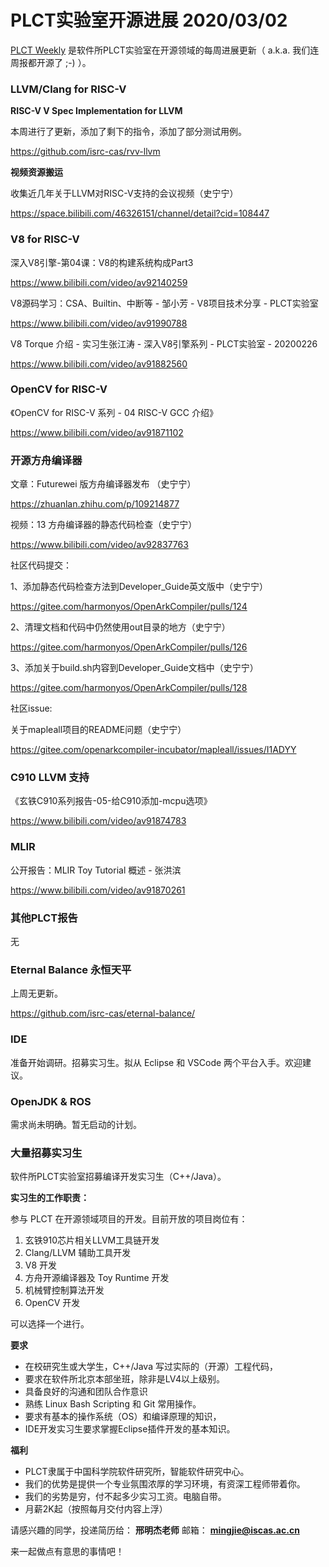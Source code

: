 # PLCT实验室开源进展 2020/03/02

[PLCT Weekly](https://github.com/isrc-cas/PLCT-Weekly) 是软件所PLCT实验室在开源领域的每周进展更新（ a.k.a. 我们连周报都开源了 ;-) ）。

### LLVM/Clang for RISC-V

**RISC-V V Spec Implementation for LLVM**

本周进行了更新，添加了剩下的指令，添加了部分测试用例。

https://github.com/isrc-cas/rvv-llvm

**视频资源搬运**

收集近几年关于LLVM对RISC-V支持的会议视频（史宁宁）

https://space.bilibili.com/46326151/channel/detail?cid=108447

### V8 for RISC-V

深入V8引擎-第04课：V8的构建系统构成Part3

https://www.bilibili.com/video/av92140259

V8源码学习：CSA、Builtin、中断等 - 邹小芳 - V8项目技术分享 - PLCT实验室

https://www.bilibili.com/video/av91990788

V8 Torque 介绍 - 实习生张江涛 - 深入V8引擎系列 - PLCT实验室 - 20200226

https://www.bilibili.com/video/av91882560

### OpenCV for RISC-V

《OpenCV for RISC-V 系列 - 04 RISC-V GCC 介绍》

https://www.bilibili.com/video/av91871102

### 开源方舟编译器

文章：Futurewei 版方舟编译器发布 （史宁宁）

https://zhuanlan.zhihu.com/p/109214877

视频：13 方舟编译器的静态代码检查（史宁宁）

https://www.bilibili.com/video/av92837763

社区代码提交：

1、添加静态代码检查方法到Developer_Guide英文版中（史宁宁）

https://gitee.com/harmonyos/OpenArkCompiler/pulls/124

2、清理文档和代码中仍然使用out目录的地方（史宁宁）

https://gitee.com/harmonyos/OpenArkCompiler/pulls/126

3、添加关于build.sh内容到Developer_Guide文档中（史宁宁）

https://gitee.com/harmonyos/OpenArkCompiler/pulls/128

社区issue:

关于mapleall项目的README问题（史宁宁）

https://gitee.com/openarkcompiler-incubator/mapleall/issues/I1ADYY

### C910 LLVM 支持

《玄铁C910系列报告-05-给C910添加-mcpu选项》

https://www.bilibili.com/video/av91874783


### MLIR

公开报告：MLIR Toy Tutorial 概述 - 张洪滨

https://www.bilibili.com/video/av91870261


### 其他PLCT报告

无

### Eternal Balance 永恒天平

上周无更新。

https://github.com/isrc-cas/eternal-balance/

### IDE

准备开始调研。招募实习生。拟从 Eclipse 和 VSCode 两个平台入手。欢迎建议。

### OpenJDK & ROS

需求尚未明确。暂无启动的计划。

### 大量招募实习生

软件所PLCT实验室招募编译开发实习生（C++/Java）。

**实习生的工作职责：**

参与 PLCT 在开源领域项目的开发。目前开放的项目岗位有：
1. 玄铁910芯片相关LLVM工具链开发
2. Clang/LLVM 辅助工具开发
3. V8 开发
4. 方舟开源编译器及 Toy Runtime 开发
5. 机械臂控制算法开发
6. OpenCV 开发

可以选择一个进行。

**要求**
- 在校研究生或大学生，C++/Java 写过实际的（开源）工程代码，
- 要求在软件所北京本部坐班，除非是LV4以上级别。
- 具备良好的沟通和团队合作意识
- 熟练 Linux Bash Scripting 和 Git 常用操作。
- 要求有基本的操作系统（OS）和编译原理的知识，
- IDE开发实习生要求掌握Eclipse插件开发的基本知识。

**福利**
- PLCT隶属于中国科学院软件研究所，智能软件研究中心。
- 我们的优势是提供一个专业氛围浓厚的学习环境，有资深工程师带着你。
- 我们的劣势是穷，付不起多少实习工资。电脑自带。
- 月薪2K起（按照每月交付内容上浮）

请感兴趣的同学，投递简历给： **邢明杰老师**
邮箱：
**mingjie@iscas.ac.cn**

来一起做点有意思的事情吧！
